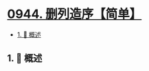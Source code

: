 # [0944. 删列造序【简单】](https://github.com/tnotesjs/TNotes.leetcode/tree/main/notes/0944.%20%E5%88%A0%E5%88%97%E9%80%A0%E5%BA%8F%E3%80%90%E7%AE%80%E5%8D%95%E3%80%91)

<!-- region:toc -->

- [1. 📝 概述](#1--概述)

<!-- endregion:toc -->

## 1. 📝 概述
